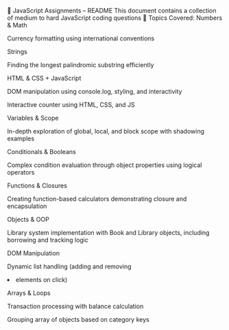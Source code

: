📘 JavaScript Assignments – README
This document contains a collection of medium to hard JavaScript coding questions 
🔧 Topics Covered:
Numbers & Math

Currency formatting using international conventions

Strings

Finding the longest palindromic substring efficiently

HTML & CSS + JavaScript

DOM manipulation using console.log, styling, and interactivity

Interactive counter using HTML, CSS, and JS

Variables & Scope

In-depth exploration of global, local, and block scope with shadowing examples

Conditionals & Booleans

Complex condition evaluation through object properties using logical operators

Functions & Closures

Creating function-based calculators demonstrating closure and encapsulation

Objects & OOP

Library system implementation with Book and Library objects, including borrowing and tracking logic

DOM Manipulation

Dynamic list handling (adding and removing <li> elements on click)

Arrays & Loops

Transaction processing with balance calculation

Grouping array of objects based on category keys


